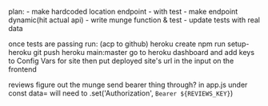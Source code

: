 plan:
    - make hardcoded location endpoint
        - with test
    - make endpoint dynamic(hit actual api)
        - write munge function & test 
        - update tests with real data


once tests are passing run: 
(acp to github)
heroku create
npm run setup-heroku
git push heroku main:master
    go to heroku dashboard and add keys to Config Vars for site
    then put deployed site's url in the input on the frontend

reviews
    figure out the munge
    send bearer thing through?
    in app.js under const data= will need to 
        .set('Authorization', `Bearer ${REVIEWS_KEY}`)



